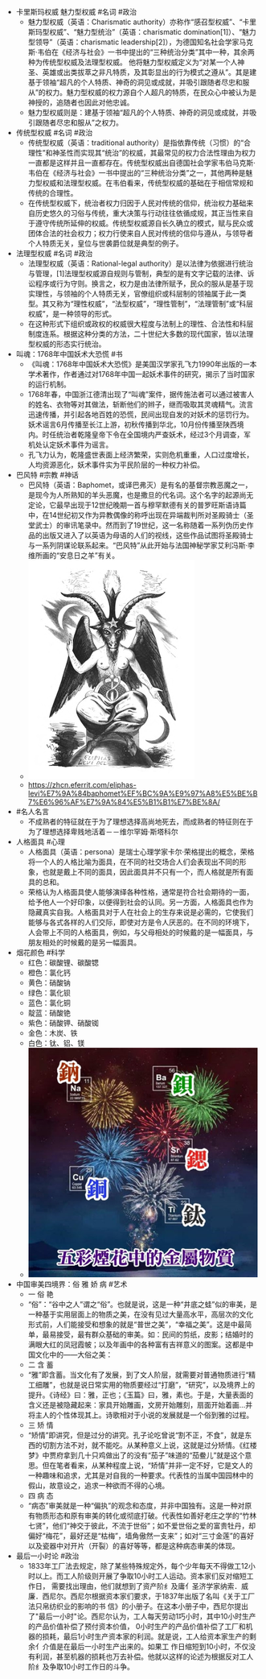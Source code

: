 - 卡里斯玛权威 魅力型权威 #名词 #政治
	- 魅力型权威（英语：Charismatic authority）亦称作“感召型权威”、“卡里斯玛型权威”、“魅力型统治”（英语：charismatic domination[1]）、“魅力型领导”（英语：charismatic leadership[2]），为德国知名社会学家马克斯·韦伯在《经济与社会》一书中提出的“三种统治分类”其中一种，其余两种为传统型权威及法理型权威。 他将魅力型权威定义为“对某一个人神圣、英雄或出类拔萃之非凡特质，及其彰显出的行为模式之遵从”。其是建基于领袖“超凡的个人特质、神奇的洞见或成就，并吸引跟随者尽忠和服从”的权力。魅力型权威的权力源自个人超凡的特质，在民众心中被认为是神授的，追随者也因此对他忠诚。
	- 魅力型权威则是：建基于领袖“超凡的个人特质、神奇的洞见或成就，并吸引跟随者尽忠和服从”之权力。
- 传统型权威 #名词 #政治
	- 传统型权威（英语：traditional authority）是指依靠传统（习惯）的“合理性”和神圣性而实现其“统治”的权威，其最常见的权力合法性理由为权力一直都是这样并且一直都存在。传统型权威出自德国社会学家韦伯马克斯·韦伯在《经济与社会》一书中提出的“三种统治分类”之一，其他两种是魅力型权威和法理型权威。在韦伯看来，传统型权威的基础在于相信常规和传统的合理性。
	- 在传统型权威下，统治者权力归因于人民对传统的信仰，统治权力基础来自历史悠久的习俗与传统，重大决策与行动往往依循成规，其正当性来自于遵守传统所延伸的权威。传统型权威源自长久确立的模式，赋与民众或团体合法的社会权力；权力行使来自人民对传统的信仰与遵从，与领导者个人特质无关，皇位与世袭爵位就是典型的例子。
- 法理型权威 #名词 #政治
	- 法理型权威（英语：Rational-legal authority）是以法律为依据进行统治与管理，[1]法理型权威源自规则与管制，典型的是有文字记载的法律、诉讼程序或行为守则。换言之，权力是由法律所赋予，民众的服从是基于现实理性，与领袖的个人特质无关，官僚组织或科层制的领袖属于此一类型。其又称为“理性权威”，“法型权威”，“理性管制”，“法理管制”或“科层权威”，是一种领导的形式。
	- 在这种形式下组织或政权的权威很大程度与法制上的理性、合法性和科层制度连系。根据这种分类的方法，二十世纪大多数的现代国家，皆以法理型权威的形态实行统治。
- 叫魂：1768年中国妖术大恐慌 #书
	- 《叫魂：1768年中国妖术大恐慌》是美国汉学家孔飞力1990年出版的一本学术著作，作者通过对1768年中国一起妖术事件的研究，揭示了当时国家的运行机制。
	- 1768年春，中国浙江德清出现了“叫魂”案件，据传施法者可以通过被害人的姓名、衣物等对其做法，斩断他们的辫子，继而吸取其灵魂精气。流言迅速传播，并引起各地百姓的恐慌，民间出现自发的对妖术的惩罚行为。妖术谣言6月传播至长江上游，初秋传播到华北，10月份传播至陕西境内。时任统治者乾隆皇帝下令在全国境内严查妖术，经过3个月调查，军机处认定妖术事件为谣言。
	- 孔飞力认为，乾隆盛世表面上经济繁荣，实则危机重重，人口过度增长，人均资源恶化，妖术事件实为平民阶层的一种权力补偿。
- 巴风特 #宗教 #神话
	- 巴风特（英语：Baphomet，或译巴弗灭）是有名的基督宗教恶魔之一，是现今为人所熟知的羊头恶魔，也是撒旦的代名词。这个名字的起源尚无定论，它最早出现于12世纪晚期一首与穆罕默德有关的普罗旺斯语诗篇中，在14世纪初又作为异教偶像的称呼出现在异端裁判所对圣殿骑士（圣堂武士）的审讯笔录中。然而到了19世纪，这一名称随着一系列伪历史作品的出版又进入了以英语为母语的人们的视线，这些作品试图将圣殿骑士与一系列阴谋论联系起来。“巴风特”从此开始与法国神秘学家艾利冯斯·李维所画的“安息日之羊”有关。
	- ![image.png](../assets/image_1663122548392_0.png)
	- https://zhcn.eferrit.com/eliphas-levi%E7%9A%84baphomet%EF%BC%9A%E9%97%A8%E5%BE%B7%E6%96%AF%E7%9A%84%E5%B1%B1%E7%BE%8A/
- #名人名言
	- 不成熟者的特征就在于为了理想选择高尚地死去，而成熟者的特征则在于为了理想选择卑贱地活着－－维尔罕姆·斯塔科尔
- 人格面具 #心理
	- 人格面具（英语：persona）是瑞士心理学家卡尔·荣格提出的概念，荣格将一个人的人格比喻为面具，在不同的社交场合人们会表现出不同的形象，也就是戴上不同的面具，因此面具并不只有一个，而人格就是所有面具的总和。
	- 荣格认为人格面具使人能够演绎各种性格，通常是符合社会期待的一面，给予他人一个好印象，以便得到社会的认同。另一方面，人格面具也作为隐藏真实自我。人格面具对于人在社会上的生存来说是必需的，它使我们能够与各式各样的人们交际，即使对方是令人厌恶的。在不同的环境下，人会带上不同的人格面具，例如，与父母相处的时候戴的是一幅面具，与朋友相处的时候戴的是另一幅面具。
- 烟花颜色 #科学
	- 红色：碳酸锂、碳酸锶
	- 橙色：氯化钙
	- 黄色：硝酸钠
	- 绿色：氯化钡
	- 蓝色：氯化铜
	- 靛蓝：硝酸铯
	- 紫色：硝酸钾、硝酸铷
	- 金色：木炭、铁
	- 白色：钛、铝、镁
	- ![image.png](../assets/image_1663123061103_0.png)
- 中国审美四境界：俗 雅 娇 病 #艺术
	- 一 俗 艳
	- “俗”：“谷中之人”谓之“俗”。也就是说，这是一种“井底之蛙”似的审美，是一种基于实用层面上的物质之美，在没有见过大量高水平，高层次的文化形式前，人们能接受和想象的就是“普世之美”，“幸福之美”。这是中最简单，最易接受，最有群众基础的审美。如：民间的剪纸，皮影；结婚时的满眼大红的凤冠霞帔；以及年画中的各种富有吉祥意义的图案。这都是中国文化中的——大俗之美：
	- 二 含 蓄
	- “雅”即含蓄。当文化有了发展，到了文人阶层，就需要对普通物质进行“精工细雕”，也就是说日常实用的物质要经过“打磨”，“研究”，以及境界上的提升。《诗经》曰：雅，正也；《玉篇》曰，雅，素也。于是，大量表面的含义还是被隐藏起来：家具开始雕画，文房开始雕刻，扇面开始着画…并将主人的个性体现其上。诗歌相对于小说的发展就是一个俗到雅的过程。
	- 三 矫 情
	- “矫情”即讲究，但是过分的讲究。孔子论吃曾说“割不正，不食”，就是东西的切割方法不对，就不能吃。从某种意义上说，这就是过分矫情。《红楼梦》中贾府拿到几十只鸡做出了的没有“茄子”味道的“茄鲞儿”就是这个意思。但在笔者看来，从某种程度上说，“矫情”并非一定不好，它是文人的一种趣味和追求，尤其是对自我的一种要求。代表性的当属中国园林中的假山，故意设之，追求一种欲而不得的心境。
	- 四 病 态
	- “病态”审美就是一种“偏执”的观念和态度，并非中国独有。这是一种对原有物质形态和原有审美的转化或彻底打破。代表性如善好老庄之学的“竹林七贤”，他们“神交于彼此，不流于世俗”；如不爱世俗之爱的富贵牡丹，却偏好“梅花”，最好还是“枯梅”，墙角傲然一支来”；如对“三寸金莲”的喜好以及瓷器中对开片（开裂）的喜好等等，都是这种病态审美的体现。
- 最后一小时论 #政治
	- 1833年工厂法去规定，除了某些特殊规定外，每个少年每天不得做工12小时以上。而工人阶级则开展了争取10小时工人运动。资本家们反对缩短工作日，
	  需要找出理由，他们就想到了资产阶纟及庸亻圣济学家纳索．威廉．西尼尔。西尼尔根据资本家们要求，于1837年出版了名叫《关于工厂法只帛纺织业的影响的书
	  信》的小册子。在这本小册子中，西尼尔提出了"最后一小时"论。西尼尔认为，工人每天劳动1巧小时，其中10小时生产的产品价值补偿了预付资本价值，
	  0小时生产的产品价值补偿了工厂和机器的损耗，最后1小时生产资本家的利润。就是说，工人给资本家生产的剩余亻介值是在最后一小时生产出来的。如果工
	  作日缩短到10小时，不仅没有利润，甚至机器的损耗也万去补偿。他就以这样的论述为根据反对工人阶纟及争取10小时工作日的斗争。